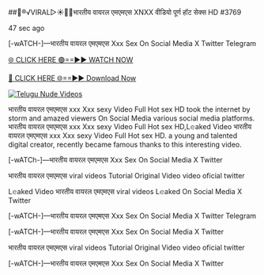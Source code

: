 ##👙®️√VIRAL▷☀️👄💥भारतीय वायरल एमएमएस XNXX वीडियो पूर्ण हॉट सेक्स HD #3769

47 sec ago

[-wATCH-]—भारतीय वायरल एमएमएस Xxx Sex On Social Media X Twitter Telegram

[🌐 CLICK HERE 🟢==►► WATCH NOW](https://viral-xone.blogspot.com/2025/01/valovideo.html)

[🔴 CLICK HERE 🌐==►► Download Now](https://viral-xone.blogspot.com/2025/01/valovideo.html)

[![Telugu Nude Videos](https://i.imgur.com/dJHk4Zq.gif)](https://viral-xone.blogspot.com/2025/01/valovideo.html)

भारतीय वायरल एमएमएस xxx Xxx sexy Video Full Hot sex HD took the internet by storm and amazed viewers On Social Media various social media platforms. भारतीय वायरल एमएमएस xxx Xxx sexy Video Full Hot sex HD,L𝚎aked Video भारतीय वायरल एमएमएस xxx Xxx sexy Video Full Hot sex HD. a young and talented digital creator, recently became famous thanks to this interesting video.

[-wATCh-]—भारतीय वायरल एमएमएस Xxx Sex On Social Media X Twitter

भारतीय वायरल एमएमएस viral videos Tutorial Original Video video oficial twitter

L𝚎aked Video भारतीय वायरल एमएमएस viral videos L𝚎aked On Social Media X Twitter

[-wATCH-]—भारतीय वायरल एमएमएस Xxx Sex On Social Media X Twitter Telegram

[-wATCH-]—भारतीय वायरल एमएमएस Xxx Sex On Social Media X Twitter

भारतीय वायरल एमएमएस viral videos Tutorial Original Video video oficial twitter

[-wATCH-]—भारतीय वायरल एमएमएस Xxx Sex On Social Media X Twitter